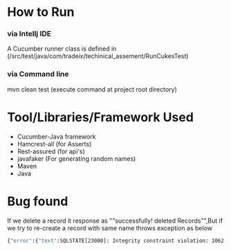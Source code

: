 # How to Run
### via Intellj IDE
A Cucumber runner class is defined in (/src/test/java/com/tradeix/techinical_assement/RunCukesTest)
### via Command line 
mvn clean test (execute command at project root directory)
# Tool/Libraries/Framework Used
  - Cucumber-Java framework 
  - Hamcrest-all (for Asserts)
  - Rest-assured (for api's)
  - javafaker (For generating random names)
  - Maven
  - Java
  
# Bug found 
If we delete a record it response as ""successfully! deleted Records"",But if we try to re-create a record with same name throws exception as below
    
```sh
{"error":{"text":SQLSTATE[23000]: Integrity constraint violation: 1062 Duplicate entry 'mahesh' for key 'employee_name_unique'}}
```
